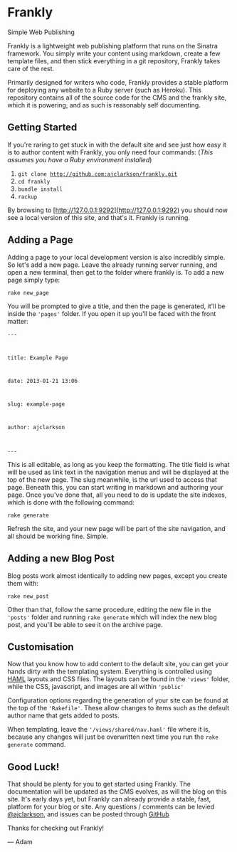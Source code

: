 # Frankly

Simple Web Publishing

Frankly is a lightweight web publishing platform that runs on the Sinatra framework. You simply write your content using markdown, create a few template files, and then stick everything in a git repository, Frankly takes care of the rest.

Primarily designed for writers who code, Frankly provides a stable platform for deploying any website to a Ruby server (such as Heroku). This repository contains all of the source code for the CMS and the frankly site, which it is powering, and as such is reasonably self documenting. 


## Getting Started

If you're raring to get stuck in with the default site and see just how easy it is to author content with Frankly, you only need four commands:
(_This assumes you have a Ruby environment installed_)

1. <code>git clone http://github.com:ajclarkson/frankly.git</code>
2. <code>cd frankly</code>
3. <code>bundle install</code>
4. <code>rackup</code>

By browsing to [http://127.0.0.1:9292](http://127.0.0.1:9292) you should now see a local version of this site, and that's it. Frankly is running.

## Adding a Page

Adding a page to your local development version is also incredibly simple. So let's add a new page. Leave the already running server running, and open a new terminal, then get to the folder where frankly is. To add a new page simply type:

<code>rake new_page</code>

You will be prompted to give a title, and then the page is generated, it'll be inside the <code>'pages'</code> folder. If you open it up you'll be faced with the front matter:

<code class="prettyprint linenums">---

title: Example Page

date: 2013-01-21 13:06

slug: example-page

author: ajclarkson

---</code>

This is all editable, as long as you keep the formatting. The title field is what will be used as link text in the navigation menus and will be displayed at the top of the new page. The slug meanwhile, is the url used to access that page. Beneath this, you can start writing in markdown and authoring your page. Once you've done that, all you need to do is update the site indexes, which is done with the following command:

<code>rake generate</code>

Refresh the site, and your new page will be part of the site navigation, and all should be working fine. Simple.

## Adding a new Blog Post

Blog posts work almost identically to adding new pages, except you create them with:

<code>rake new_post</code>

Other than that, follow the same procedure, editing the new file in the <code>'posts'</code> folder and running <code>rake generate</code> which will index the new blog post, and you'll be able to see it on the archive page.

## Customisation

Now that you know how to add content to the default site, you can get your hands dirty with the templating system. Everything is controlled using [HAML](http://haml.info) layouts and CSS files. The layouts can be found in the <code>'views'</code> folder, while the CSS, javascript, and images are all within <code>'public'</code>

Configuration options regarding the generation of your site can be found at the top of the <code>'Rakefile'</code>. These allow changes to items such as the default author name that gets added to posts.

When templating, leave the <code>'/views/shared/nav.haml'</code> file where it is, because any changes will just be overwritten next time you run the <code>rake generate</code> command. 

## Good Luck!

That should be plenty for you to get started using Frankly. The documentation will be updated as the CMS evolves, as will the blog on this site. It's early days yet, but Frankly can already provide a stable, fast, platform for your blog or site. Any questions / comments can be levied [@ajclarkson](http://twitter.com/ajclarkson), and issues can be posted through [GitHub](http://github.com/ajclarkson/frankly)

Thanks for checking out Frankly!

&mdash; Adam
